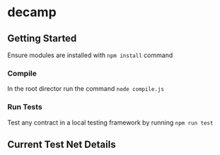 # decamp

## Getting Started

Ensure modules are installed with `npm install` command

### Compile 

In the root director run the command `node compile.js`

### Run Tests

Test any contract in a local testing framework by running `npm run test`


## Current Test Net Details
